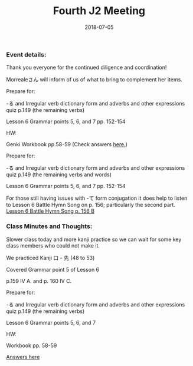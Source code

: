 ﻿---
layout: post
title: "Fourth J2 Meeting"
date: 2018-07-05
linkreference: student-j2-meeting-4
---

### Event details:

Thank you everyone for the continued diligence and coordination!

Morrealeさん will inform of us of what to bring to complement her items.

Prepare for:

-る and Irregular verb dictionary form and adverbs and other expressions quiz p.149 (the remaining verbs)

Lesson 6 Grammar points 5, 6, and 7 pp. 152-154

HW:

Genki Workbook pp.58-59 (Check answers [here.](https://trantom.github.io/sawada-sensei-no-ato/assets/files/genki-workbook-p58-59-answers.pdf))

Prepare for:

-る and Irregular verb dictionary form and adverbs and other expressions quiz p.149 (the remaining verbs and words)

Lesson 6 Grammar points 5, 6, and 7 pp. 152-154

For those still having issues with -て form conjugation it does help to listen to Lesson 6 Battle Hymn Song on p. 156; particularly the second part.
[Lesson 6 Battle Hymn Song p. 156 B](https://www.youtube.com/watch?v=-s0ZRSpZMWI)

### Class Minutes and Thoughts:

Slower class today and more kanji practice so we can wait for some key class members who could not make it.

We practiced Kanji 口 - 先 (48 to 53)

Covered Grammar point 5 of Lesson 6

p.159 IV A. and p. 160 IV C.

Prepare for:

-る and Irregular verb dictionary form and adverbs and other expressions quiz p.149 (the remaining verbs)

Lesson 6 Grammar points 5, 6, and 7

HW:

Workbook pp. 58-59

[Answers here](https://trantom.github.io/sawada-sensei-no-ato/downloads/)
